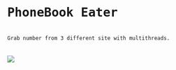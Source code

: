 <h1 style="font-family:monospace;">PhoneBook Eater</h1><br>
<code>Grab number from 3 different site with multithreads.<code><br><br>
<br><img src="https://user-images.githubusercontent.com/86317606/128395807-b5d51bfd-68f6-4f89-a94f-5e67e0d1f987.png">
